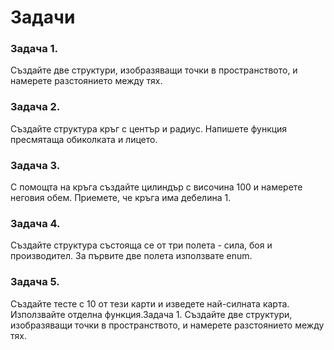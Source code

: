 # Задачи

### Задача 1.
Създайте две структури, изобразяващи точки в пространството, и намерете разстоянието между тях.

### Задача 2.
Създайте структура кръг с център и радиус. Напишете функция пресмятаща обиколката и лицето.

### Задача 3.
С помощта на кръга създайте цилиндър с височина 100 и намерете неговия обем. Приемете, че кръга има дебелина 1.

### Задача 4.
Създайте структура състояща се от три полета - сила, боя и производител. За първите две полета използвате enum.

### Задача 5.
Създайте тесте с 10 от тези карти и изведете най-силната карта. Използвайте отделна функция.Задача 1.
Създайте две структури, изобразяващи точки в пространството, и намерете разстоянието между тях.

